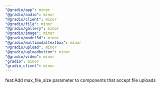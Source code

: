 ```yaml
---
"@gradio/app": minor
"@gradio/audio": minor
"@gradio/client": minor
"@gradio/file": minor
"@gradio/gallery": minor
"@gradio/image": minor
"@gradio/model3d": minor
"@gradio/multimodaltextbox": minor
"@gradio/upload": minor
"@gradio/uploadbutton": minor
"@gradio/video": minor
"gradio": minor
"gradio_client": minor
---
```


feat:Add max_file_size parameter to components that accept file uploads

